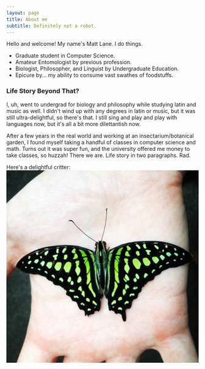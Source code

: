 ```yaml
---
layout: page
title: About me
subtitle: Definitely not a robot.
---
```


Hello and welcome! My name's Matt Lane. I do things.  

- Graduate student in Computer Science.
- Amateur Entomologist by previous profession. 
- Biologist, Philosopher, and Linguist by Undergraduate Education. 
- Epicure by... my ability to consume vast swathes of foodstuffs.

### Life Story Beyond That? 

I, uh, went to undergrad for biology and philosophy while studying latin and music as well. I didn't wind up with any degrees in latin or music, but it was still ultra-delightful, so there's that. I still sing and play and play with languages now, but it's all a bit more dilettantish now. 

After a few years in the real world and working at an insectarium/botanical garden, I found myself taking a handful of classes in computer science and math. Turns out it was super fun, and the university offered me money to take classes, so huzzah! There we are. Life story in two paragraphs. Rad. 

Here's a delightful critter: 
![](/img/greenJay.png)
